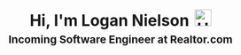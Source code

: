 <h1 style="text-align: center;margin-bottom: 5px;">Hi, I'm Logan Nielson<img src="https://raw.githubusercontent.com/iampavangandhi/iampavangandhi/master/gifs/Hi.gif" alt="Hi" style="width: 30px;margin-left: 10px;"></h1>
<h3 style="font-size: 1.2rem; text-align: center;margin: 0 0 20px 0;">Incoming Software Engineer at Realtor.com</h3>
